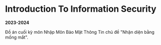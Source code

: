 # Introduction To Information Security
**2023-2024**

Đồ án cuối kỳ môn Nhập Môn Bảo Mật Thông Tin chủ đề "Nhận diện bằng mống mắt".